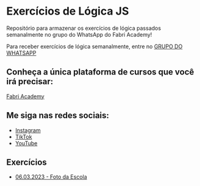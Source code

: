 # Exercícios de Lógica JS

Repositório para armazenar os exercícios de lógica passados semanalmente no grupo do WhatsApp do Fabri Academy!

Para receber exercícios de lógica semanalmente, entre no [GRUPO DO WHATSAPP](https://chat.whatsapp.com/BZr348rHtlfLfKfGhXezcj)

## Conheça a única plataforma de cursos que você irá precisar:

[Fabri Academy](https://fabri.academy)

## Me siga nas redes sociais:

- [Instagram](https://instagram.com/pedroafabri)
- [TikTok](https://tiktok.com/@pedroafabri)
- [YouTube](https://www.youtube.com/channel/UC3URg3o0RRFlKsgPrsW9bPQ)


## Exercícios

- [06.03.2023 - Foto da Escola](exercicios/exercicio%201%20-%2006.03.2023/README.md)
